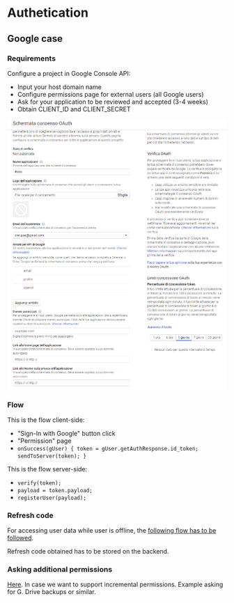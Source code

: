 # Authetication



## Google case

### Requirements

Configure a project in Google Console API:

- Input your host domain name
- Configure permissions page for external users (all Google users)
- Ask for your application to be reviewed and accepted (3-4 weeks)
- Obtain CLIENT_ID and CLIENT_SECRET

![Permission page](./GoogleOAuthPermissions.png)

### Flow

This is the flow client-side:

- "Sign-In with Google" button click
- "Permission" page
- `onSuccess(gUser) { token = gUser.getAuthResponse.id_token; sendToServer(token); }`

This is the flow server-side:

- `verify(token);`
- `payload = token.payload;`
- `registerUser(payload);`

### Refresh code

For accessing user data while user is offline, the [following flow has to be followed](https://developers.google.com/identity/sign-in/web/server-side-flow).

Refresh code obtained has to be stored on the backend.

### Asking additional permissions

[Here](https://developers.google.com/identity/sign-in/web/incremental-auth). In case we want to support incremental permissions. Example asking for G. Drive backups or similar.

